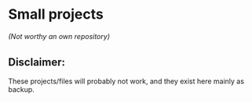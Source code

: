 # Small projects 
###### (Not worthy an own repository)

## Disclaimer:
These projects/files will probably not work, and they exist here mainly as backup.

